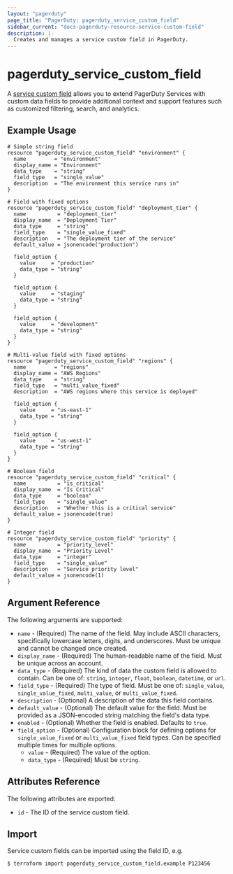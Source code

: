 ```yaml
---
layout: "pagerduty"
page_title: "PagerDuty: pagerduty_service_custom_field"
sidebar_current: "docs-pagerduty-resource-service-custom-field"
description: |-
  Creates and manages a service custom field in PagerDuty.
---
```


# pagerduty\_service\_custom\_field

A [service custom field](https://developer.pagerduty.com/api-reference/6075929031f7d-create-a-field)
allows you to extend PagerDuty Services with custom data fields to provide
additional context and support features such as customized filtering, search,
and analytics.

## Example Usage

```hcl
# Simple string field
resource "pagerduty_service_custom_field" "environment" {
  name         = "environment"
  display_name = "Environment"
  data_type    = "string"
  field_type   = "single_value"
  description  = "The environment this service runs in"
}

# Field with fixed options
resource "pagerduty_service_custom_field" "deployment_tier" {
  name          = "deployment_tier"
  display_name  = "Deployment Tier"
  data_type     = "string"
  field_type    = "single_value_fixed"
  description   = "The deployment tier of the service"
  default_value = jsonencode("production")

  field_option {
    value     = "production"
    data_type = "string"
  }

  field_option {
    value     = "staging"
    data_type = "string"
  }

  field_option {
    value     = "development"
    data_type = "string"
  }
}

# Multi-value field with fixed options
resource "pagerduty_service_custom_field" "regions" {
  name         = "regions"
  display_name = "AWS Regions"
  data_type    = "string"
  field_type   = "multi_value_fixed"
  description  = "AWS regions where this service is deployed"

  field_option {
    value     = "us-east-1"
    data_type = "string"
  }

  field_option {
    value     = "us-west-1"
    data_type = "string"
  }
}

# Boolean field
resource "pagerduty_service_custom_field" "critical" {
  name          = "is_critical"
  display_name  = "Is Critical"
  data_type     = "boolean"
  field_type    = "single_value"
  description   = "Whether this is a critical service"
  default_value = jsonencode(true)
}

# Integer field
resource "pagerduty_service_custom_field" "priority" {
  name          = "priority_level"
  display_name  = "Priority Level"
  data_type     = "integer"
  field_type    = "single_value"
  description   = "Service priority level"
  default_value = jsonencode(1)
}
```

## Argument Reference

The following arguments are supported:

* `name` - (Required) The name of the field. May include ASCII characters, specifically lowercase letters, digits, and underscores. Must be unique and cannot be changed once created.
* `display_name` - (Required) The human-readable name of the field. Must be unique across an account.
* `data_type` - (Required) The kind of data the custom field is allowed to contain. Can be one of: `string`, `integer`, `float`, `boolean`, `datetime`, or `url`.
* `field_type` - (Required) The type of field. Must be one of: `single_value`, `single_value_fixed`, `multi_value`, or `multi_value_fixed`.
* `description` - (Optional) A description of the data this field contains.
* `default_value` - (Optional) The default value for the field. Must be provided as a JSON-encoded string matching the field's data type.
* `enabled` - (Optional) Whether the field is enabled. Defaults to `true`.
* `field_option` - (Optional) Configuration block for defining options for `single_value_fixed` or `multi_value_fixed` field types. Can be specified multiple times for multiple options.
  * `value` - (Required) The value of the option.
  * `data_type` - (Required) Must be `string`.

## Attributes Reference

The following attributes are exported:

* `id` - The ID of the service custom field.

## Import

Service custom fields can be imported using the field ID, e.g.

```
$ terraform import pagerduty_service_custom_field.example P123456
```
